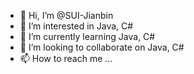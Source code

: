 - 👋 Hi, I’m @SUI-Jianbin
- 👀 I’m interested in Java, C#
- 🌱 I’m currently learning Java, C#
- 💞️ I’m looking to collaborate on Java, C#
- 📫 How to reach me ...

<!---
SUI-Jianbin/SUI-Jianbin is a ✨ special ✨ repository because its `README.md` (this file) appears on your GitHub profile.
You can click the Preview link to take a look at your changes.
--->
